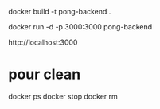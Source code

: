 docker build -t pong-backend .

docker run -d -p 3000:3000 pong-backend

http://localhost:3000

# pour clean
docker ps
docker stop <ID>
docker rm <ID>
